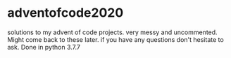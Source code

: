 # adventofcode2020
solutions to my advent of code projects. very messy and uncommented. Might come back to these later.
if you have any questions don't hesitate to ask.
Done in python 3.7.7
